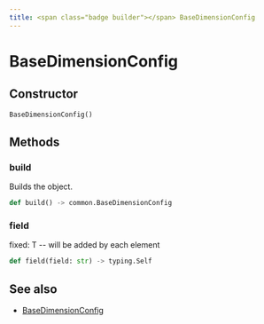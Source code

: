 ```yaml
---
title: <span class="badge builder"></span> BaseDimensionConfig
---
```

# <span class="badge builder"></span> BaseDimensionConfig

## Constructor

```python
BaseDimensionConfig()
```
## Methods

### <span class="badge object-method"></span> build

Builds the object.

```python
def build() -> common.BaseDimensionConfig
```

### <span class="badge object-method"></span> field

fixed: T -- will be added by each element

```python
def field(field: str) -> typing.Self
```

## See also

 * <span class="badge object-type-class"></span> [BaseDimensionConfig](./object-BaseDimensionConfig.md)
